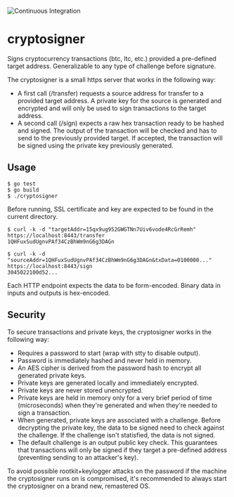 ![Continuous Integration](https://github.com/blockcypher/cryptosigner/workflows/Continuous%20Integration/badge.svg)

cryptosigner
============

Signs cryptocurrency transactions (btc, ltc, etc.) provided a pre-defined target address. Generalizable to any type of challenge before signature.

The cryptosigner is a small https server that works in the following way:

  * A first call (/transfer) requests a source address for transfer to a provided target address. A private key for the source is generated and encrypted and will only be used to sign transactions to the target address.
  * A second call (/sign) expects a raw hex transaction ready to be hashed and signed. The output of the transaction will be checked and has to send to the previously provided target. If accepted, the transaction will be signed using the private key previously generated.

Usage
-----
```shell
$ go test
$ go build
$ ./cryptosigner
```

Before running, SSL certificate and key are expected to be found in the current directory. 
```shell
$ curl -k -d "targetAddr=15qx9ug952GWGTNn7Uiv6vode4RcGrRemh" https://localhost:8443/transfer
1QHFuxSudUgnvPAf34CzBhWm9nG6g3DAGn

$ curl -k -d "sourceAddr=1QHFuxSudUgnvPAf34CzBhWm9nG6g3DAGn&txData=0100000..." https://localhost:8443/sign
3045022100d52...
```

Each HTTP endpoint expects the data to be form-encoded. Binary data in inputs and outputs is hex-encoded.

Security
--------
To secure transactions and private keys, the cryptosigner works in the following way:

  * Requires a password to start (wrap with stty to disable output).
  * Password is immediately hashed and never held in memory.
  * An AES cipher is derived from the password hash to encrypt all generated private keys.
  * Private keys are generated locally and immediately encrypted.
  * Private keys are never stored unencrypted.
  * Private keys are held in memory only for a very brief period of time (microseconds) when they're generated and when they're needed to sign a transaction.
  * When generated, private keys are associated with a challenge. Before decrypting the private key, the data to be signed need to check against the challenge. If the challenge isn't statisfied, the data is not signed.
  * The default challenge is an output public key check. This guarantees that transactions will only be signed if they target a pre-defined address (preventing sending to an attacker's key).

To avoid possible rootkit+keylogger attacks on the password if the machine the cryptosigner runs on is compromised, it's recommended to always start the cryptosigner on a brand new, remastered OS.

